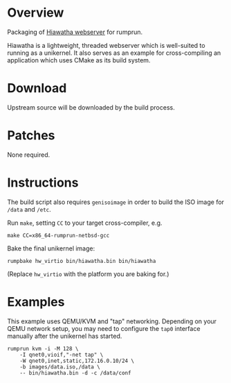 Overview
========

Packaging of [Hiawatha webserver](https:/www.hiawatha-webserver.org/) for rumprun.

Hiawatha is a lightweight, threaded webserver which is well-suited to running
as a unikernel. It also serves as an example for cross-compiling an application
which uses CMake as its build system.

Download
========

Upstream source will be downloaded by the build process.

Patches
=======

None required.

Instructions
============

The build script also requires `genisoimage` in order to build the ISO image
for `/data` and `/etc`.

Run `make`, setting `CC` to your target cross-compiler, e.g.

```
make CC=x86_64-rumprun-netbsd-gcc
```

Bake the final unikernel image:
```
rumpbake hw_virtio bin/hiawatha.bin bin/hiawatha
```

(Replace `hw_virtio` with the platform you are baking for.)

Examples
========

This example uses QEMU/KVM and "tap" networking. Depending on your QEMU network
setup, you may need to configure the `tap0` interface manually after the
unikernel has started.

````
rumprun kvm -i -M 128 \
    -I qnet0,vioif,"-net tap" \
    -W qnet0,inet,static,172.16.0.10/24 \
    -b images/data.iso,/data \
    -- bin/hiawatha.bin -d -c /data/conf
````

